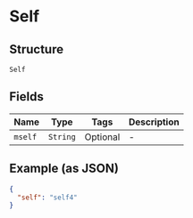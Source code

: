 
# Self

## Structure

`Self`

## Fields

| Name | Type | Tags | Description |
|  --- | --- | --- | --- |
| `mself` | `String` | Optional | - |

## Example (as JSON)

```json
{
  "self": "self4"
}
```

